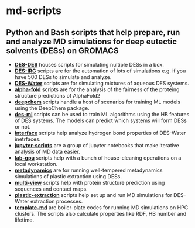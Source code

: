 # md-scripts
## Python and Bash scripts that help prepare, run and analyze MD simulations for deep eutectic solvents (DESs) on GROMACS

- **[DES-DES](./DES-DES)** houses scripts for simulating nultiple DESs in a box.
- **[DES-IRC](./DES-IRC)** scripts are for the automation of lots of simulations e.g. if you have 500 DESs to simulate and analyze.
- **[DES-Water](./DES-Water)** scripts are for simulating mixtures of aqueous DES systems.
- **[alpha-fold](./alpha-fold)** scripts are for the analysis of the fairness of the proteing structure predictions of AlphaFold2
- **[deepchem](./deepchem)** scripts handle a host of scenarios for training ML models using the DeepChem package.
- **[des-ml](./des-ml)** scripts can be used to train ML algorithms using the HB features of DES systems. The models can predict which 
systems will form DESs or not.
- **[interface](./interface)** scripts help analyze hydrogen bond properties of DES-Water inetrfaces.
- **[jupyter-scripts](./jupyter-scripts)** are a group of jupyter notebooks that make iterative analysis of MD data easier.
- **[lab-gpu](./lab-gpu)** scripts help with a bunch of house-cleaning operations on a local workstation.
- **[metadynamics](./metadynamics)** are for running well-tempered metadynamics simulations of plastic extraction using DESs.
- **[multi-view](./multi-view)** scripts help with protein structure prediction using sequences and contact maps.
- **[plastic-extraction](./plastic-extraction)** scripts help set up and run MD simulations for DES-Water extraction processes.
- **[template-md](./template-md)** are boiler-plate codes for running MD simulations on HPC clusters. The scripts also calculate properties
  like RDF, HB number and lifetime.
